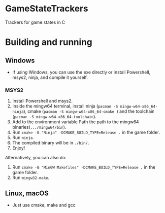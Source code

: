 # GameStateTrackers
Trackers for game states in C

# Building and running
## Windows
- If using Windows, you can use the exe directly or install Powershell, msys2, ninja, and compile it yourself.
### MSYS2
1. Install Powershell and msys2.
2. Inside the mingw64 terminal, install ninja (```pacman -S mingw-w64-x86_64-ninja```), cmake (`pacman -S mingw-w64-x86_64-cmake `) and the toolchain (`pacman -S mingw-w64-x86_64-toolchain`).
3. Add to the environment variable Path the path to the mingw64 binaries(`.../mingw64/bin`).
4. Run `cmake -G "Ninja" -DCMAKE_BUILD_TYPE=Release .` in the game folder.
5. Run `ninja`.
6. The compiled binary will be in `./bin/`.
7. Enjoy!

Alternatively, you can also do:
1. Run `cmake -G "MinGW Makefiles" -DCMAKE_BUILD_TYPE=Release .` in the game folder.
2. Run `mingw32-make`.

## Linux, macOS
- Just use cmake, make and gcc